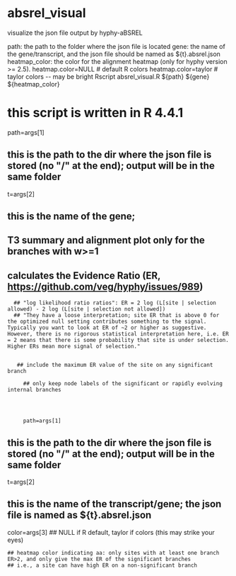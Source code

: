 # absrel_visual
visualize the json file output by hyphy-aBSREL 

path: the path to the folder where the json file is located
gene: the name of the gene/transcript, and the json file should be named as ${t}.absrel.json 
heatmap_color: the color for the alignment heatmap (only for hyphy version >= 2.5). 
heatmap.color=NULL # default R colors
heatmap.color=taylor # taylor colors -- may be bright
Rscript absrel_visual.R ${path} ${gene} ${heatmap_color}


# this script is written in R 4.4.1

path=args[1]
## this is the path to the dir where the json file is stored (no "/" at the end); output will be in the same folder
t=args[2]
## this is the name of the gene; 


  ## T3 summary and alignment plot only for the branches with w>=1

  ## calculates the Evidence Ratio (ER, https://github.com/veg/hyphy/issues/989)
      ## "log likelihood ratio ratios": ER = 2 log (L[site | selection allowed) - 2 log (L[site | selection not allowed])
      ## "They have a loose interpretation; site ER that is above 0 for the optimized null setting contributes something to the signal. Typically you want to look at ER of ~2 or higher as suggestive. However, there is no rigorous statistical interpretation here, i.e. ER = 2 means that there is some probability that site is under selection. Higher ERs mean more signal of selection."


       ## include the maximum ER value of the site on any significant branch

         ## only keep node labels of the significant or rapidly evolving internal branches




         path=args[1]
## this is the path to the dir where the json file is stored (no "/" at the end); output will be in the same folder
t=args[2]
## this is the name of the transcript/gene; the json file is named as ${t}.absrel.json
color=args[3] ## NULL if R default, taylor if  colors (this may strike your eyes)




    ## heatmap color indicating aa: only sites with at least one branch ER>2, and only give the max ER of the significant branches 
    ## i.e., a site can have high ER on a non-significant branch

    

